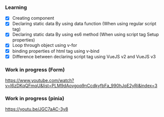 ### Learning

- [x] Creating component
- [x] Declaring static data By using data function (When using regular script tag)
- [x] Declaring static data By using es6 method (When using script tag Setup properties)
- [x] Loop through object using v-for
- [x] binding properties of html tag using v-bind
- [x] Difference between declaring script tag using VueJS v2 and VueJS v3

### Work in progress (Form)

https://www.youtube.com/watch?v=I6zDKqQFmqU&list=PLM9dAovgoq9nCcdkyfbFa_990hJqE2yRi&index=3

### Work in progress (pinia)

https://youtu.be/JGC7aAC-3y8
